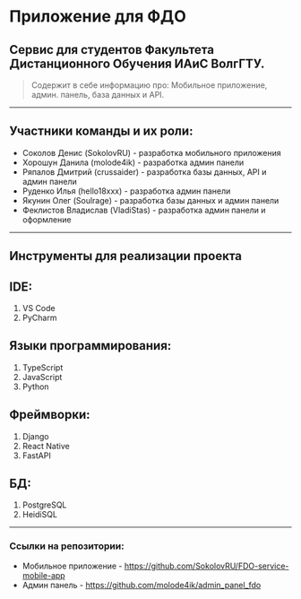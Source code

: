 # Приложение для ФДО
## Сервис для студентов Факультета Дистанционного Обучения ИАиС ВолгГТУ.
> Содержит в себе информацию про: Мобильное приложение, админ. панель, база данных и API.
***
## Участники команды и их роли:
- Соколов Денис (SokolovRU) - разработка мобильного приложения
- Хорошун Данила (molode4ik) - разработка админ панели
- Ряпалов Дмитрий (crussaider) - разработка базы данных, API и админ панели
- Руденко Илья (hello18xxx) - разработка админ панели
- Якунин Олег (Soulrage) - разработка базы данных и админ панели
- Феклистов Владислав (VladiStas) - разработка админ панели и оформление
***
## Инструменты для реализации проекта
## IDE:
  1. VS Code
  2. PyCharm

## Языки программирования:
  1. TypeScript
  2. JavaScript
  3. Python
  
## Фреймворки:
  1. Django
  2. React Native
  3. FastAPI
  
## БД:
  1. PostgreSQL
  2. HeidiSQL
***
### Ссылки на репозитории:
+ Мобильное приложение - https://github.com/SokolovRU/FDO-service-mobile-app
+ Админ панель - https://github.com/molode4ik/admin_panel_fdo
